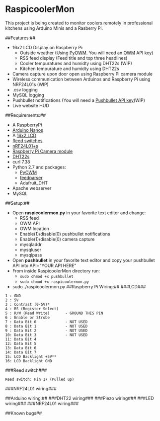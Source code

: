 # RaspicoolerMon

This project is being created to monitor coolers remotely in professional kitchens using Arduino Minis and a Rasberry Pi.

##Features:##
- 16x2 LCD Display on Raspberry Pi: 
  - Outside weather (Using [PyOWM](https://github.com/csparpa/pyowm). You will need an [OWM](http://openweathermap.org/api) API key)
  - RSS feed display (Feed title and top three headlines)
  - Cooler tempuratures and humidty using DHT22s (WIP)
  - Kitchen tempurature and humidty using DHT22s
- Camera capture upon door open using Raspberry Pi camera module
- Wireless communication between Arduinos and Raspberry Pi using NRF24L01s (WIP)
- .csv logging
- MySQL logging
- Pushbullet notifications (You will need a [Pushbullet API key](https://www.pushbullet.com/)(WIP)
- Live website HUD

##Requirements:##
- A [RaspberryPi](https://www.amazon.ca/Raspberry-Pi-RASP-PI-3-Model-Board/dp/B01CD5VC92/ref=sr_1_2?ie=UTF8&qid=1469435657&sr=8-2&keywords=raspberry+pi+3)
- [Arduino Nanos](https://www.amazon.ca/gp/product/B00761NDHI/ref=oh_aui_detailpage_o04_s00?ie=UTF8&psc=1)
- A [16x2 LCD](https://www.amazon.ca/CARCHET-Character-Display-Module-Blacklight/dp/B00CJ8RXR4/ref=sr_1_1?ie=UTF8&qid=1469435416&sr=8-1&keywords=16x2+lcd) 
- [Reed switches](https://www.amazon.ca/gp/product/B00OK67B4I/ref=oh_aui_detailpage_o07_s00?ie=UTF8&psc=1)
- [nRF24L01+s](https://www.amazon.ca/gp/product/B01C3YNGI8/ref=oh_aui_detailpage_o08_s00?ie=UTF8&psc=1)
- [Raspberry Pi Camera module](https://www.amazon.ca/gp/product/B00FGKYHXA/ref=oh_aui_detailpage_o04_s00?ie=UTF8&psc=1)
- [DHT22s](https://www.amazon.ca/gp/product/B00XDSOZ2K/ref=oh_aui_detailpage_o01_s00?ie=UTF8&psc=1)
- curl 7.38
- Python 2.7 and packages:
  - [PyOWM](https://github.com/csparpa/pyowm)
  - [feedparser](http://www.pythonforbeginners.com/feedparser/using-feedparser-in-python)
  - Adafruit_DHT
- Apache webserver
- MySQL

##Setup:##
- Open **raspicoolermon.py** in your favorite text editor and change:
  - RSS feed
  - OWM API
  - OWM location
  - Enable(1)/disable(0) pushbullet notifications
  - Enable(1)/disable(0) camera capture
  - mysqladdr
  - mysqluser
  - mysqlpass
- Open **pushbullet** in your favorite text editor and copy your pushbullet API into API="YOUR API HERE"
- From inside RaspicoolerMon directory run:  
  - `sudo chmod +x pushbullet`
  - `sudo chmod +x raspicoolermon.py`
- sudo ./raspicoolermon.py
##Raspberry Pi Wiring:##
###LCD###
```
1 : GND
2 : 5V
3 : Contrast (0-5V)*
4 : RS (Register Select)
5 : R/W (Read Write)       - GROUND THIS PIN
6 : Enable or Strobe
7 : Data Bit 0             - NOT USED
8 : Data Bit 1             - NOT USED
9 : Data Bit 2             - NOT USED
10: Data Bit 3             - NOT USED
11: Data Bit 4
12: Data Bit 5
13: Data Bit 6
14: Data Bit 7
15: LCD Backlight +5V**
16: LCD Backlight GND
```
###Reed switch###
```
Reed switch: Pin 17 (Pulled up)
```
###NRF24L01 wiring###

##Arduino wiring:##
###DHT22 wiring###
###Piezo wiring###
###LED wiring###
###NRF24L01 wiring###

##Known bugs##

